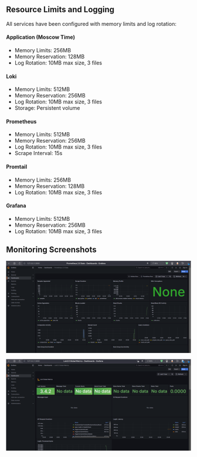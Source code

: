 ## Resource Limits and Logging

All services have been configured with memory limits and log rotation:

#### Application (Moscow Time)
- Memory Limits: 256MB
- Memory Reservation: 128MB
- Log Rotation: 10MB max size, 3 files

#### Loki
- Memory Limits: 512MB
- Memory Reservation: 256MB
- Log Rotation: 10MB max size, 3 files
- Storage: Persistent volume

#### Prometheus
- Memory Limits: 512MB
- Memory Reservation: 256MB
- Log Rotation: 10MB max size, 3 files
- Scrape Interval: 15s

#### Promtail
- Memory Limits: 256MB
- Memory Reservation: 128MB
- Log Rotation: 10MB max size, 3 files

#### Grafana
- Memory Limits: 512MB
- Memory Reservation: 256MB
- Log Rotation: 10MB max size, 3 files

## Monitoring Screenshots

![Prometheus Targets](prometheus.png)

![Loki Logs](loki.png)
